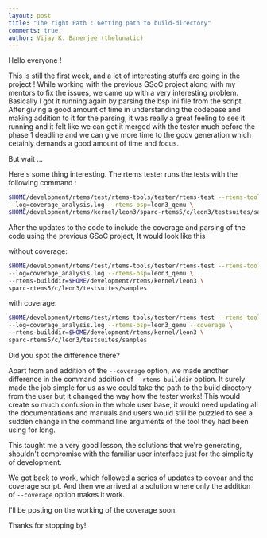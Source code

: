 ```yaml
---
layout: post
title: "The right Path : Getting path to build-directory"
comments: true
author: Vijay K. Banerjee (thelunatic)
---
```


Hello everyone !

This is still the first week, and a lot of interesting stuffs are going in the project ! 
While working with the previous GSoC project along with my mentors to fix the issues, 
we came up with a very interesting problem. Basically I got it running again by parsing the 
bsp ini file from the script. After giving a good amount of time in understanding the codebase 
and making addition to it for the parsing, it was really a great feeling to see it running and 
it felt like we can get it merged with the tester much before the phase 1 deadline and we can 
give more time to the gcov generation which cetainly demands a good amount of time and focus.

But wait ...

Here's some thing interesting. The rtems tester runs the tests with the following command :

```bash
$HOME/development/rtems/test/rtems-tools/tester/rtems-test --rtems-tools=$HOME/development/rtems/5 \
--log=coverage_analysis.log --rtems-bsp=leon3_qemu \
$HOME/development/rtems/kernel/leon3/sparc-rtems5/c/leon3/testsuites/samples
```

After the updates to the code to include the coverage and parsing of the code using the 
previous GSoC project, It would look like this

without coverage:
```bash
$HOME/development/rtems/test/rtems-tools/tester/rtems-test --rtems-tools=$HOME/development/rtems/5 \ 
--log=coverage_analysis.log --rtems-bsp=leon3_qemu \
--rtems-builddir=$HOME/development/rtems/kernel/leon3 \
sparc-rtems5/c/leon3/testsuites/samples
```
with coverage:
```bash
$HOME/development/rtems/test/rtems-tools/tester/rtems-test --rtems-tools=$HOME/development/rtems/5 \ 
--log=coverage_analysis.log --rtems-bsp=leon3_qemu --coverage \
--rtems-builddir=$HOME/development/rtems/kernel/leon3 \
sparc-rtems5/c/leon3/testsuites/samples
```

Did you spot the difference there?

Apart from and addition of the `--coverage` option, we made another difference in the command 
addition of `--rtems-builddir` option. It surely made the job simple for us as we could 
take the path to the build directory from the user but it changed the way how the tester works!
This would create so much confusion in the whole user base, it would need updating all the documentations and manuals and users would still be puzzled to see a sudden change in the command line arguments of the tool they had been using for long.

This taught me a very good lesson, the solutions that we're generating, shouldn't compromise
with the familiar user interface just for the simplicity of development.

We got back to work, which followed a series of updates to covoar and the coverage script.
And then we arrived at a solution where only the addition of `--coverage` option makes
it work.

I'll be posting on the working of the coverage soon.

Thanks for stopping by!

